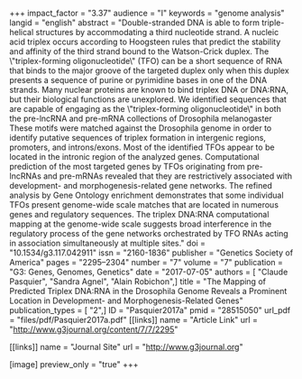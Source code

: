 +++
impact_factor = "3.37"
audience = "I"
keywords = "genome analysis"
langid = "english"
abstract = "Double-stranded DNA is able to form triple-helical structures by accommodating a third nucleotide strand. A nucleic acid triplex occurs according to Hoogsteen rules that predict the stability and affinity of the third strand bound to the Watson-Crick duplex. The \\\"triplex-forming oligonucleotide\\\" (TFO) can be a short sequence of RNA that binds to the major groove of the targeted duplex only when this duplex presents a sequence of purine or pyrimidine bases in one of the DNA strands. Many nuclear proteins are known to bind triplex DNA or DNA:RNA, but their biological functions are unexplored. We identified sequences that are capable of engaging as the \\\"triplex-forming oligonucleotide\\\" in both the pre-lncRNA and pre-mRNA collections of Drosophila melanogaster These motifs were matched against the Drosophila genome in order to identify putative sequences of triplex formation in intergenic regions, promoters, and introns/exons. Most of the identified TFOs appear to be located in the intronic region of the analyzed genes. Computational prediction of the most targeted genes by TFOs originating from pre-lncRNAs and pre-mRNAs revealed that they are restrictively associated with development- and morphogenesis-related gene networks. The refined analysis by Gene Ontology enrichment demonstrates that some individual TFOs present genome-wide scale matches that are located in numerous genes and regulatory sequences. The triplex DNA:RNA computational mapping at the genome-wide scale suggests broad interference in the regulatory process of the gene networks orchestrated by TFO RNAs acting in association simultaneously at multiple sites."
doi = "10.1534/g3.117.042911"
issn = "2160-1836"
publisher = "Genetics Society of America"
pages = "2295–2304"
number = "7"
volume = "7"
publication = "G3: Genes, Genomes, Genetics"
date = "2017-07-05"
authors = [ "Claude Pasquier", "Sandra Agnel", "Alain Robichon",]
title = "The Mapping of Predicted Triplex DNA:RNA in the Drosophila Genome Reveals a Prominent Location in Development- and Morphogenesis-Related Genes"
publication_types = [ "2",]
ID = "Pasquier2017a"
pmid = "28515050"
url_pdf = "files/pdf/Pasquier2017a.pdf"
[[links]]
name = "Article Link"
url = "http://www.g3journal.org/content/7/7/2295"

[[links]]
name = "Journal Site"
url = "http://www.g3journal.org"

[image]
preview_only = "true"
+++
